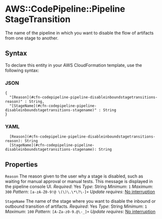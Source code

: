 # AWS::CodePipeline::Pipeline StageTransition<a name="aws-properties-codepipeline-pipeline-disableinboundstagetransitions"></a>

The name of the pipeline in which you want to disable the flow of artifacts from one stage to another\.

## Syntax<a name="aws-properties-codepipeline-pipeline-disableinboundstagetransitions-syntax"></a>

To declare this entity in your AWS CloudFormation template, use the following syntax:

### JSON<a name="aws-properties-codepipeline-pipeline-disableinboundstagetransitions-syntax.json"></a>

```
{
  "[Reason](#cfn-codepipeline-pipeline-disableinboundstagetransitions-reason)" : String,
  "[StageName](#cfn-codepipeline-pipeline-disableinboundstagetransitions-stagename)" : String
}
```

### YAML<a name="aws-properties-codepipeline-pipeline-disableinboundstagetransitions-syntax.yaml"></a>

```
  [Reason](#cfn-codepipeline-pipeline-disableinboundstagetransitions-reason): String
  [StageName](#cfn-codepipeline-pipeline-disableinboundstagetransitions-stagename): String
```

## Properties<a name="aws-properties-codepipeline-pipeline-disableinboundstagetransitions-properties"></a>

`Reason`  <a name="cfn-codepipeline-pipeline-disableinboundstagetransitions-reason"></a>
The reason given to the user why a stage is disabled, such as waiting for manual approval or manual tests\. This message is displayed in the pipeline console UI\.
*Required*: Yes
*Type*: String
*Minimum*: `1`
*Maximum*: `300`
*Pattern*: `[a-zA-Z0-9!@ \(\)\.\*\?\-]+`
*Update requires*: [No interruption](https://docs.aws.amazon.com/AWSCloudFormation/latest/UserGuide/using-cfn-updating-stacks-update-behaviors.html#update-no-interrupt)

`StageName`  <a name="cfn-codepipeline-pipeline-disableinboundstagetransitions-stagename"></a>
The name of the stage where you want to disable the inbound or outbound transition of artifacts\.
*Required*: Yes
*Type*: String
*Minimum*: `1`
*Maximum*: `100`
*Pattern*: `[A-Za-z0-9.@\-_]+`
*Update requires*: [No interruption](https://docs.aws.amazon.com/AWSCloudFormation/latest/UserGuide/using-cfn-updating-stacks-update-behaviors.html#update-no-interrupt)
